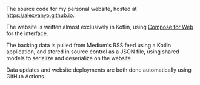 The source code for my personal website, hosted at https://alexvanyo.github.io.

The website is written almost exclusively in Kotlin, using [Compose for Web](https://compose-web.ui.pages.jetbrains.team/) for the interface.

The backing data is pulled from Medium's RSS feed using a Kotlin application, and stored in source control as a JSON file, using shared models to serialize and deserialize on the website.

Data updates and website deployments are both done automatically using GitHub Actions.
